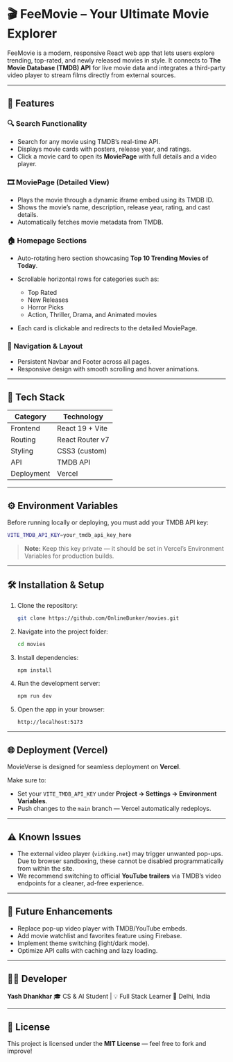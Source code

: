 # 🎬 FeeMovie – Your Ultimate Movie Explorer

FeeMovie is a modern, responsive React web app that lets users explore trending, top-rated, and newly released movies in style. It connects to **The Movie Database (TMDB) API** for live movie data and integrates a third-party video player to stream films directly from external sources.

---

## 🚀 Features

### 🔍 **Search Functionality**

* Search for any movie using TMDB’s real-time API.
* Displays movie cards with posters, release year, and ratings.
* Click a movie card to open its **MoviePage** with full details and a video player.

### 🎞️ **MoviePage (Detailed View)**

* Plays the movie through a dynamic iframe embed using its TMDB ID.
* Shows the movie’s name, description, release year, rating, and cast details.
* Automatically fetches movie metadata from TMDB.

### 🏠 **Homepage Sections**

* Auto-rotating hero section showcasing **Top 10 Trending Movies of Today**.
* Scrollable horizontal rows for categories such as:

  * Top Rated
  * New Releases
  * Horror Picks
  * Action, Thriller, Drama, and Animated movies
* Each card is clickable and redirects to the detailed MoviePage.

### 🧭 **Navigation & Layout**

* Persistent Navbar and Footer across all pages.
* Responsive design with smooth scrolling and hover animations.

---

## 🧩 Tech Stack

| Category   | Technology      |
| ---------- | --------------- |
| Frontend   | React 19 + Vite |
| Routing    | React Router v7 |
| Styling    | CSS3 (custom)   |
| API        | TMDB API        |
| Deployment | Vercel          |

---

## ⚙️ Environment Variables

Before running locally or deploying, you must add your TMDB API key:

```bash
VITE_TMDB_API_KEY=your_tmdb_api_key_here
```

> **Note:** Keep this key private — it should be set in Vercel’s Environment Variables for production builds.

---

## 🛠️ Installation & Setup

1. Clone the repository:

   ```bash
   git clone https://github.com/OnlineBunker/movies.git
   ```

2. Navigate into the project folder:

   ```bash
   cd movies
   ```

3. Install dependencies:

   ```bash
   npm install
   ```

4. Run the development server:

   ```bash
   npm run dev
   ```

5. Open the app in your browser:

   ```
   http://localhost:5173
   ```

---

## 🌐 Deployment (Vercel)

MovieVerse is designed for seamless deployment on **Vercel**.

Make sure to:

* Set your `VITE_TMDB_API_KEY` under **Project → Settings → Environment Variables**.
* Push changes to the `main` branch — Vercel automatically redeploys.

---

## ⚠️ Known Issues

* The external video player (`vidking.net`) may trigger unwanted pop-ups. Due to browser sandboxing, these cannot be disabled programmatically from within the site.
* We recommend switching to official **YouTube trailers** via TMDB’s video endpoints for a cleaner, ad-free experience.

---

## 🧠 Future Enhancements

* Replace pop-up video player with TMDB/YouTube embeds.
* Add movie watchlist and favorites feature using Firebase.
* Implement theme switching (light/dark mode).
* Optimize API calls with caching and lazy loading.

---

## 👨‍💻 Developer

**Yash Dhankhar**
🎓 CS & AI Student | 💡 Full Stack Learner
📍 Delhi, India

---

## 📜 License

This project is licensed under the **MIT License** — feel free to fork and improve!

